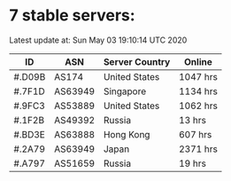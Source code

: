 # 7 stable servers:

Latest update at: Sun May 03 19:10:14 UTC 2020

| ID | ASN | Server Country | Online |
| -- | --- | -------------- | ------ |
| #.D09B | AS174 | United States | 1047 hrs |
| #.7F1D | AS63949 | Singapore | 1134 hrs |
| #.9FC3 | AS53889 | United States | 1062 hrs |
| #.1F2B | AS49392 | Russia | 13 hrs |
| #.BD3E | AS63888 | Hong Kong | 607 hrs |
| #.2A79 | AS63949 | Japan | 2371 hrs |
| #.A797 | AS51659 | Russia | 19 hrs |

